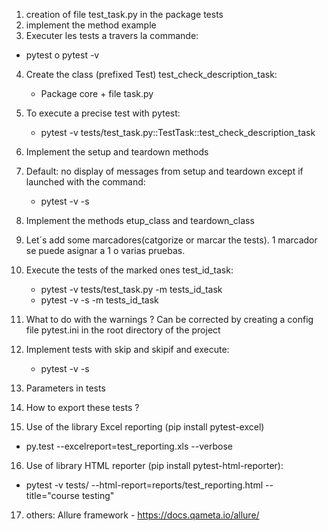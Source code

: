 1) creation of file test_task.py in the package tests
2) implement the method example
3) Executer les tests a travers la commande:
 - pytest o pytest -v

4) Create the class (prefixed Test) test_check_description_task:
   - Package core + file task.py
  
5) To execute a precise test with pytest:
   - pytest -v tests/test_task.py::TestTask::test_check_description_task

6) Implement the setup and teardown methods
7) Default: no display of messages from setup and teardown except if launched with the command:
   - pytest -v -s
8) Implement the methods etup_class and teardown_class
9) Let´s add some marcadores(catgorize or marcar the tests). 1 marcador se puede asignar a 1 o varias pruebas.
10) Execute the tests of the marked ones test_id_task:
    - pytest -v tests/test_task.py -m tests_id_task
    - pytest -v -s -m tests_id_task
11) What to do with the warnings ? Can be corrected by creating a config file pytest.ini in the root directory of the project
12) Implement tests with skip and skipif and execute:
    - pytest -v -s
13) Parameters in tests
14) How to export these tests ?
15) Use of the library Excel reporting  (pip install pytest-excel)
   - py.test --excelreport=test_reporting.xls --verbose
16) Use of library HTML reporter (pip install pytest-html-reporter):
   - pytest -v tests/ --html-report=reports/test_reporting.html --title="course testing"  
17) others: Allure framework - https://docs.qameta.io/allure/